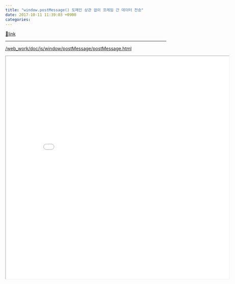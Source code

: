 ```yaml
---
title: "window.postMessage() 도메인 상관 없이 프레임 간 데이터 전송"
date: 2017-10-11 11:39:03 +0900
categories: 
---
```

[🔗link](http://www.mins01.com/mh/tech/read/1117)
***


[/web_work/doc/js/window/postMessage/postMessage.html](/web_work/doc/js/window/postMessage/postMessage.html)  
  
<iframe frameborder="1" height="700" src="/web_work/doc/js/window/postMessage/postMessage.html" style="border-width: 1px;" width="700"></iframe>  

